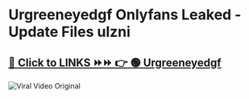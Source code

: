 
 # Urgreeneyedgf Onlyfans Leaked - Update Files ulzni

## <h2><a href="https://clipsfans.com/Urgreeneyedgf&ref=git">🔗 Click to LINKS ⏩⏩ 👉 🟢 Urgreeneyedgf </a></h2>

<a href="https://clipsfans.com/Urgreeneyedgf&ref=git" rel="nofollow" data-target="animated-image.originalLink"><img src="https://i.ibb.co.com/xMMVF88/686577567.gif" alt="Viral Video Original" style="max-width: 100%; display: inline-block;" data-target="animated-image.originalImage"></a>

